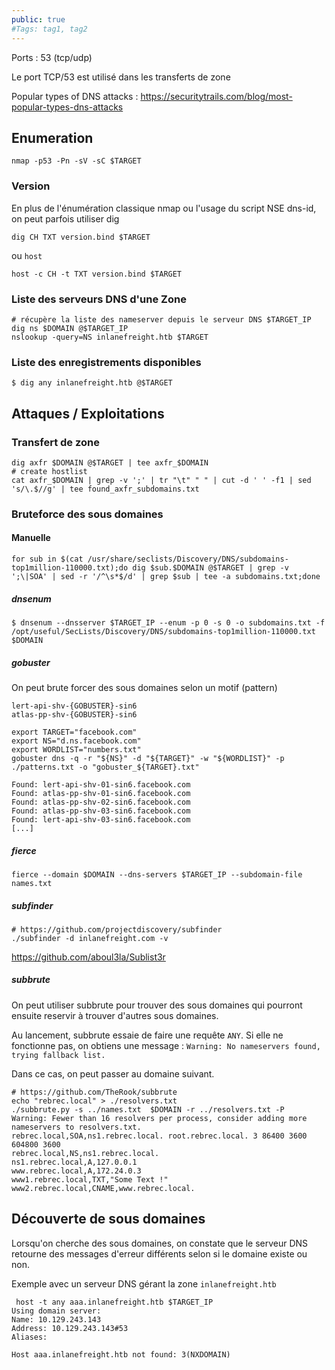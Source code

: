 ```yaml
---
public: true 
#Tags: tag1, tag2
---
```


Ports :  53 (tcp/udp)

Le port TCP/53 est utilisé dans les transferts de zone

Popular types of DNS attacks : <https://securitytrails.com/blog/most-popular-types-dns-attacks>

## Enumeration

```
nmap -p53 -Pn -sV -sC $TARGET
```

### Version

En plus de l'énumération classique nmap ou l'usage du script NSE dns-id, on peut parfois utiliser dig

```shell-session
dig CH TXT version.bind $TARGET
```

ou `host`

```
host -c CH -t TXT version.bind $TARGET
```

### Liste des serveurs DNS d'une Zone

```shell-session
# récupère la liste des nameserver depuis le serveur DNS $TARGET_IP
dig ns $DOMAIN @$TARGET_IP
nslookup -query=NS inlanefreight.htb $TARGET
```

### Liste des enregistrements disponibles

```shell-session
$ dig any inlanefreight.htb @$TARGET
```

## Attaques / Exploitations

### Transfert de zone

```shell-session
dig axfr $DOMAIN @$TARGET | tee axfr_$DOMAIN
# create hostlist
cat axfr_$DOMAIN | grep -v ';' | tr "\t" " " | cut -d ' ' -f1 | sed 's/\.$//g' | tee found_axfr_subdomains.txt
```

### Bruteforce des sous domaines

#### Manuelle

```shell-session
for sub in $(cat /usr/share/seclists/Discovery/DNS/subdomains-top1million-110000.txt);do dig $sub.$DOMAIN @$TARGET | grep -v ';\|SOA' | sed -r '/^\s*$/d' | grep $sub | tee -a subdomains.txt;done
```

##### dnsenum

```
$ dnsenum --dnsserver $TARGET_IP --enum -p 0 -s 0 -o subdomains.txt -f /opt/useful/SecLists/Discovery/DNS/subdomains-top1million-110000.txt $DOMAIN
```

##### gobuster

On peut brute forcer des sous domaines selon un motif (pattern)

```title="patterns.txt"
lert-api-shv-{GOBUSTER}-sin6
atlas-pp-shv-{GOBUSTER}-sin6
```

```shell title="exécution de gobuster"
export TARGET="facebook.com"
export NS="d.ns.facebook.com"
export WORDLIST="numbers.txt"
gobuster dns -q -r "${NS}" -d "${TARGET}" -w "${WORDLIST}" -p ./patterns.txt -o "gobuster_${TARGET}.txt"

Found: lert-api-shv-01-sin6.facebook.com
Found: atlas-pp-shv-01-sin6.facebook.com
Found: atlas-pp-shv-02-sin6.facebook.com
Found: atlas-pp-shv-03-sin6.facebook.com
Found: lert-api-shv-03-sin6.facebook.com
[...]
```

##### fierce

```
fierce --domain $DOMAIN --dns-servers $TARGET_IP --subdomain-file names.txt 
```

##### subfinder

```
# https://github.com/projectdiscovery/subfinder
./subfinder -d inlanefreight.com -v   
```

<https://github.com/aboul3la/Sublist3r>

##### subbrute

On peut utiliser subbrute pour trouver des sous domaines qui pourront ensuite reservir à trouver d'autres sous domaines.

Au lancement, subbrute essaie de faire une requête `ANY`. Si elle ne fonctionne pas, on obtiens une message : `Warning: No nameservers found, trying fallback list.`

Dans ce cas, on peut passer au domaine suivant.

```
# https://github.com/TheRook/subbrute
echo "rebrec.local" > ./resolvers.txt
./subbrute.py -s ../names.txt  $DOMAIN -r ../resolvers.txt -P
Warning: Fewer than 16 resolvers per process, consider adding more nameservers to resolvers.txt.
rebrec.local,SOA,ns1.rebrec.local. root.rebrec.local. 3 86400 3600 604800 3600
rebrec.local,NS,ns1.rebrec.local.
ns1.rebrec.local,A,127.0.0.1
www.rebrec.local,A,172.24.0.3
www1.rebrec.local,TXT,"Some Text !"
www2.rebrec.local,CNAME,www.rebrec.local.

```

## Découverte de sous domaines

Lorsqu'on cherche des sous domaines, on constate que le serveur DNS retourne des messages d'erreur différents selon si le domaine existe ou non.

Exemple avec un serveur DNS gérant la zone `inlanefreight.htb`

```
 host -t any aaa.inlanefreight.htb $TARGET_IP 
Using domain server:
Name: 10.129.243.143
Address: 10.129.243.143#53
Aliases: 

Host aaa.inlanefreight.htb not found: 3(NXDOMAIN)

```
